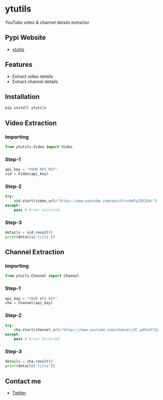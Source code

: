 # ytutils
YouTube video & channel details extractor


## Pypi Website
- [ytutils](https://pypi.org/project/ytutils)


## Features
- Extract video details
- Extract channel details


## Installation
```bash
pip install ytutils
```


## Video Extraction

### Importing
```python
from ytutils.Video import Video
```

### Step-1
```python
api_key = "YOUR API KEY"
vid = Video(api_key)
```

### Step-2
```python
try:
	vid.start(video_url="https://www.youtube.com/watch?v=hW7qJZK2UAc") # Or vid.start(video_id="hW7qJZK2UAc")
except:
	pass # Error occurred
```	

### Step-3
```python
details = vid.result()
print(details['title'])
```


## Channel Extraction

### Importing
```python
from ytuils.Channel import Channel
```

### Step-1
```python
api_key = "YOUR API KEY"
cha = Channel(api_key)
```

### Step-2
```python
try:
	cha.start(channel_url="https://www.youtube.com/channel/UC_yAFedtY2po4noljIqSM1w") # Or cha.start(channel_id="UC_yAFedtY2po4noljIqSM1w")
except:
	pass # Error Occurred
```

### Step-3
```python
details = cha.result()
print(details['title'])
```


## Contact me
- [Twitter](https://twitter.com/SanjayDevTech)
